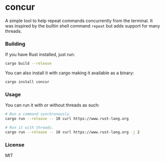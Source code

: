 # concur
A simple tool to help repeat commands concurrently from the terminal. It was inspired by the
builtin shell command `repeat` but adds support for many threads.

### Building
If you have Rust installed, just run:

```sh
cargo build --release
```

You can also install it with cargo making it available as a binary:

```sh
cargo install concur
```

### Usage
You can run it with or without threads as such:

```sh
# Run a command synchronously.
cargo run --release -- 10 curl https://www.rust-lang.org

# Run it with threads.
cargo run --release -- 10 curl https://www.rust-lang.org -j 2
```

### License
MIT
